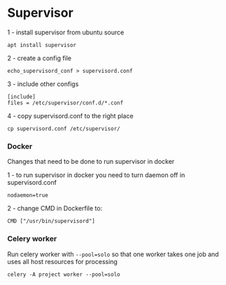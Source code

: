 # Supervisor

1 - install supervisor from ubuntu source

```apt install supervisor```

2 - create a config file

```echo_supervisord_conf > supervisord.conf```

3 - include other configs

```
[include]
files = /etc/supervisor/conf.d/*.conf
```

4 - copy supervisord.conf to the right place

```cp supervisord.conf /etc/supervisor/```

### Docker

Changes that need to be done to run supervisor in docker

1 - to run supervisor in docker you need to turn daemon off in supervisord.conf

```nodaemon=true```

2 - change CMD in Dockerfile to:

```CMD ["/usr/bin/supervisord"]```

### Celery worker

Run celery worker with ```--pool=solo``` so that one worker takes one job and uses all host resources for processing

```celery -A project worker --pool=solo```

